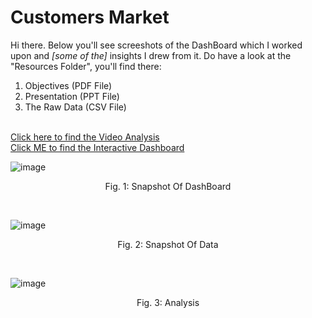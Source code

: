 # Customers Market

Hi there. Below you'll see screeshots of the DashBoard which I worked upon and *[some of the]* insights I drew from it. Do have a look at the "Resources Folder", you'll find there:
1. Objectives (PDF File)
2. Presentation (PPT File) 
3. The Raw Data (CSV File)</br></br>

[Click here to find the Video Analysis](https://www.linkedin.com/posts/shivamtofficial_internship-business-project-activity-6931194360004775936-qjQm?utm_source=linkedin_share&utm_medium=member_desktop_web) </br>
[Click ME to find the Interactive Dashboard](https://onedrive.live.com/view.aspx?resid=805EBE40645B2DD6!4147&ithint=file%2cxlsx&authkey=!AHcWGw29QaTRUVo)

![image](https://user-images.githubusercontent.com/91784043/174635384-159f51b8-6b0e-4ce3-8e38-1d6be6c25219.png)

<p align = "center">
Fig. 1: Snapshot Of DashBoard
</p>
</br>


![image](https://user-images.githubusercontent.com/91784043/174634936-df8ab3ae-fa46-45d9-b7cc-0ef0f053abd9.png)

<p align = "center">
Fig. 2: Snapshot Of Data
</p>
</br>

![image](https://user-images.githubusercontent.com/91784043/174635757-b91b7a28-b3b6-4183-8258-e4699266ca58.png)


<p align = "center">
Fig. 3: Analysis
</p>

